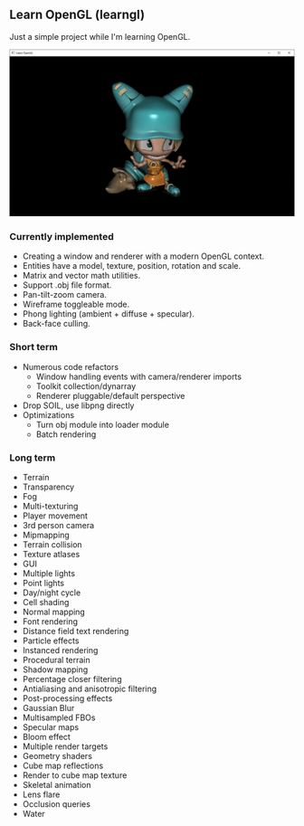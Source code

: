## Learn OpenGL (learngl)

Just a simple project while I'm learning OpenGL.

![Wakfu example character](docs/screenshot.png)

### Currently implemented

- Creating a window and renderer with a modern OpenGL context.
- Entities have a model, texture, position, rotation and scale.
- Matrix and vector math utilities.
- Support .obj file format.
- Pan-tilt-zoom camera.
- Wireframe toggleable mode.
- Phong lighting (ambient + diffuse + specular).
- Back-face culling.

### Short term

- Numerous code refactors
    - Window handling events with camera/renderer imports
    - Toolkit collection/dynarray
    - Renderer pluggable/default perspective
- Drop SOIL, use libpng directly
- Optimizations
    - Turn obj module into loader module
    - Batch rendering

### Long term

- Terrain
- Transparency
- Fog
- Multi-texturing
- Player movement
- 3rd person camera
- Mipmapping
- Terrain collision
- Texture atlases
- GUI
- Multiple lights
- Point lights
- Day/night cycle
- Cell shading
- Normal mapping
- Font rendering
- Distance field text rendering
- Particle effects
- Instanced rendering
- Procedural terrain
- Shadow mapping
- Percentage closer filtering
- Antialiasing and anisotropic filtering
- Post-processing effects
- Gaussian Blur
- Multisampled FBOs
- Specular maps
- Bloom effect
- Multiple render targets
- Geometry shaders
- Cube map reflections
- Render to cube map texture
- Skeletal animation
- Lens flare
- Occlusion queries
- Water